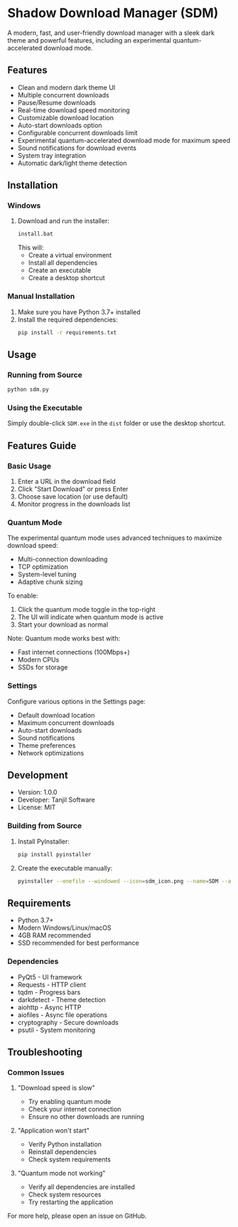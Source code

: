 # Shadow Download Manager (SDM)

A modern, fast, and user-friendly download manager with a sleek dark theme and powerful features, including an experimental quantum-accelerated download mode.

## Features

- Clean and modern dark theme UI
- Multiple concurrent downloads
- Pause/Resume downloads
- Real-time download speed monitoring
- Customizable download location
- Auto-start downloads option
- Configurable concurrent downloads limit
- Experimental quantum-accelerated download mode for maximum speed
- Sound notifications for download events
- System tray integration
- Automatic dark/light theme detection

## Installation

### Windows

1. Download and run the installer:
   ```bash
   install.bat
   ```
   This will:
   - Create a virtual environment
   - Install all dependencies
   - Create an executable
   - Create a desktop shortcut

### Manual Installation

1. Make sure you have Python 3.7+ installed
2. Install the required dependencies:
   ```bash
   pip install -r requirements.txt
   ```

## Usage

### Running from Source
```bash
python sdm.py
```

### Using the Executable
Simply double-click `SDM.exe` in the `dist` folder or use the desktop shortcut.

## Features Guide

### Basic Usage
1. Enter a URL in the download field
2. Click "Start Download" or press Enter
3. Choose save location (or use default)
4. Monitor progress in the downloads list

### Quantum Mode
The experimental quantum mode uses advanced techniques to maximize download speed:
- Multi-connection downloading
- TCP optimization
- System-level tuning
- Adaptive chunk sizing

To enable:
1. Click the quantum mode toggle in the top-right
2. The UI will indicate when quantum mode is active
3. Start your download as normal

Note: Quantum mode works best with:
- Fast internet connections (100Mbps+)
- Modern CPUs
- SSDs for storage

### Settings
Configure various options in the Settings page:
- Default download location
- Maximum concurrent downloads
- Auto-start downloads
- Sound notifications
- Theme preferences
- Network optimizations

## Development

- Version: 1.0.0
- Developer: Tanjil Software
- License: MIT

### Building from Source

1. Install PyInstaller:
   ```bash
   pip install pyinstaller
   ```

2. Create the executable manually:
   ```bash
   pyinstaller --onefile --windowed --icon=sdm_icon.png --name=SDM --add-data "sounds/*;sounds/" sdm.py
   ```

## Requirements

- Python 3.7+
- Modern Windows/Linux/macOS
- 4GB RAM recommended
- SSD recommended for best performance

### Dependencies
- PyQt5 - UI framework
- Requests - HTTP client
- tqdm - Progress bars
- darkdetect - Theme detection
- aiohttp - Async HTTP
- aiofiles - Async file operations
- cryptography - Secure downloads
- psutil - System monitoring

## Troubleshooting

### Common Issues

1. "Download speed is slow"
   - Try enabling quantum mode
   - Check your internet connection
   - Ensure no other downloads are running

2. "Application won't start"
   - Verify Python installation
   - Reinstall dependencies
   - Check system requirements

3. "Quantum mode not working"
   - Verify all dependencies are installed
   - Check system resources
   - Try restarting the application

For more help, please open an issue on GitHub. 
